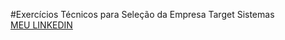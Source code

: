 #Exercícios Técnicos para Seleção da Empresa Target Sistemas<br>
<a href="https://www.linkedin.com/in/miguel-galv%C3%A3o-080b2928b/">MEU LINKEDIN</a>
